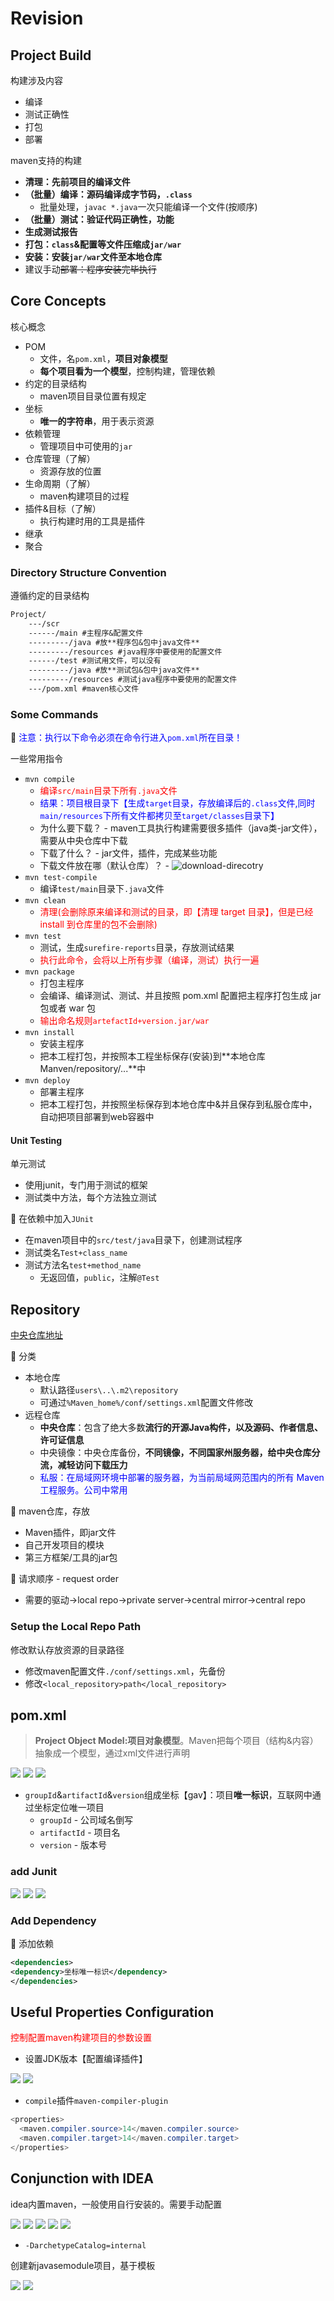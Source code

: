 # Revision

## Project Build

构建涉及内容

* 编译
* 测试正确性
* 打包
* 部署

maven支持的构建

* **清理：先前项目的编译文件**
* **（批量）编译：源码编译成字节码，`.class`**
  * 批量处理，`javac *.java`一次只能编译一个文件(按顺序)
* **（批量）测试：验证代码正确性，功能**
* **生成测试报告**
* **打包：`class`&配置等文件压缩成`jar/war`**
* **安装：安装`jar/war`文件至本地仓库**
* 建议手动~~部署：程序安装完毕执行~~

## Core Concepts

核心概念

* POM
  * 文件，名`pom.xml`，**项目对象模型**
  * **每个项目看为一个模型**，控制构建，管理依赖
* 约定的目录结构
  * maven项目目录位置有规定
* 坐标
  * **唯一的字符串**，用于表示资源
* 依赖管理
  * 管理项目中可使用的`jar`
* 仓库管理（了解）
  * 资源存放的位置
* 生命周期（了解）
  * maven构建项目的过程
* 插件&目标（了解）
  * 执行构建时用的工具是插件
* 继承
* 聚合

### Directory Structure Convention

遵循约定的目录结构

```txt
Project/
    ---/scr
    ------/main #主程序&配置文件
    ---------/java #放**程序包&包中java文件**
    ---------/resources #java程序中要使用的配置文件
    ------/test #测试用文件，可以没有
    ---------/java #放**测试包&包中java文件**
    ---------/resources #测试java程序中要使用的配置文件
    ---/pom.xml #maven核心文件
```

### Some Commands

🍊 <font color="blue">注意：执行以下命令必须在命令行进入`pom.xml`所在目录！</font>

一些常用指令

* `mvn compile`
  * <font color="red">编译`src/main`目录下所有`.java`文件</font>
  * <font color="blue">结果：项目根目录下【生成`target`目录，存放编译后的`.class`文件,同时`main/resources`下所有文件都拷贝至`target/classes`目录下】</font>
  * 为什么要下载？ - maven工具执行构建需要很多插件（java类-jar文件），需要从中央仓库中下载
  * 下载了什么？ - jar文件，插件，完成某些功能
  * 下载文件放在哪（默认仓库）？ - ![download-direcotry](/static/2020-08-09-00-50-35.png)
* `mvn test-compile`
  * 编译`test/main`目录下`.java`文件
* `mvn clean`
  * <font color="red">清理(会删除原来编译和测试的目录，即【清理 target 目录】，但是已经 install 到仓库里的包不会删除)</font>
* `mvn test`
  * 测试，生成`surefire-reports`目录，存放测试结果
  * <font color="red">执行此命令，会将以上所有步骤（编译，测试）执行一遍</font>
* `mvn package`
  * 打包主程序
  * 会编译、编译测试、测试、并且按照 pom.xml 配置把主程序打包生成 jar 包或者 war 包
  * <font color="red">输出命名规则`artefactId+version.jar/war`</font>
* `mvn install`
  * 安装主程序
  * 把本工程打包，并按照本工程坐标保存(安装)到**本地仓库Manven/repository/...**中
* `mvn deploy`
  * 部署主程序
  * 把本工程打包，并按照坐标保存到本地仓库中&并且保存到私服仓库中，自动把项目部署到web容器中

#### Unit Testing

单元测试

* 使用junit，专门用于测试的框架
* 测试类中方法，每个方法独立测试

🍊 在依赖中加入`JUnit`

* 在maven项目中的`src/test/java`目录下，创建测试程序
* 测试类名`Test+class_name`
* 测试方法名`test+method_name`
  * 无返回值，`public`，注解`@Test`

## Repository

[中央仓库地址](www.mvnrepository.com)

🍊 分类

* 本地仓库
  * 默认路径`users\..\.m2\repository`
  * 可通过`%Maven_home%/conf/settings.xml`配置文件修改
* 远程仓库
  * **中央仓库**：包含了绝大多数**流行的开源Java构件，以及源码、作者信息、许可证信息**
  * 中央镜像：中央仓库备份，**不同镜像，不同国家州服务器，给中央仓库分流，减轻访问下载压力**
  * <font color="blue">私服：在局域网环境中部署的服务器，为当前局域网范围内的所有 Maven工程服务。公司中常用</font>

🍊 maven仓库，存放

* Maven插件，即jar文件
* 自己开发项目的模块
* 第三方框架/工具的jar包

🍊 请求顺序 - request order

* 需要的驱动->local repo->private server->central mirror->central repo

### Setup the Local Repo Path

修改默认存放资源的目录路径

* 修改maven配置文件`./conf/settings.xml`，先备份
* 修改`<local_repository>path</local_repository>`

## pom.xml

> **Project Object Model:项目对象模型**。Maven把每个项目（结构&内容）抽象成一个模型，通过xml文件进行声明

![](/static/2020-08-10-20-01-39.png)
![](/static/2020-08-10-20-02-44.png)
![](/static/2020-08-10-23-58-56.png)

* `groupId`&`artifactId`&`version`组成坐标【gav】：项目**唯一标识**，互联网中通过坐标定位唯一项目
  * `groupId` - 公司域名倒写
  * `artifactId` - 项目名
  * `version` - 版本号

### add Junit

![](/static/2020-08-30-15-26-41.png)
![](/static/2020-08-30-15-26-58.png)
![](/static/2020-08-30-15-27-08.png)

### Add Dependency

🍊 添加依赖

```xml
<dependencies>
<dependency>坐标唯一标识</dependency>
</dependencies>
```

## Useful Properties Configuration

<font color="red">控制配置maven构建项目的参数设置</font>

* 设置JDK版本【配置编译插件】

![](/static/2020-08-30-17-40-01.png)
![](/static/2020-08-30-17-50-03.png)

* `compile`插件`maven-compiler-plugin`

```java
<properties>
  <maven.compiler.source>14</maven.compiler.source>
  <maven.compiler.target>14</maven.compiler.target>
</properties>
```

## Conjunction with IDEA

idea内置maven，一般使用自行安装的。需要手动配置

![](/static/2020-08-30-18-06-09.png)
![](/static/2020-08-30-18-47-12.png)
![](/static/2020-08-30-18-50-41.png)
![](/static/2020-08-30-19-50-49.png)
![](/static/2020-08-30-19-51-26.png)

* `-DarchetypeCatalog=internal`

创建新javasemodule项目，基于模板

![](/static/2020-08-30-19-39-32.png)
![](/static/2020-08-30-19-44-44.png)